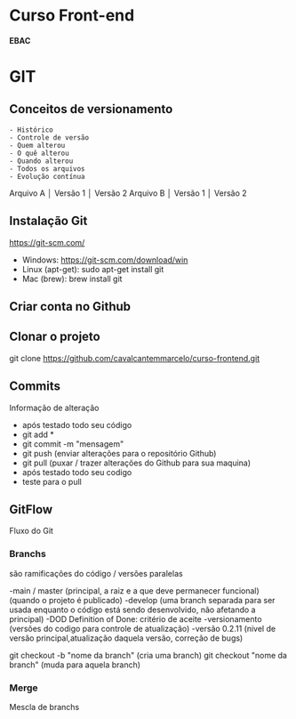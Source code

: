 # Curso Front-end
#### EBAC

# GIT

## Conceitos de versionamento
    - Histórico
    - Controle de versão
    - Quem alterou
    - O quê alterou
    - Quando alterou
    - Todos os arquivos
    - Evolução contínua

Arquivo A │  Versão 1 │ Versão 2 
Arquivo B │  Versão 1 │ Versão 2 

## Instalação Git
https://git-scm.com/

- Windows: https://git-scm.com/download/win
- Linux (apt-get): sudo apt-get install git
- Mac (brew): brew install git
## Criar conta no Github

## Clonar o projeto
git clone https://github.com/cavalcantemmarcelo/curso-frontend.git
## Commits
Informação de alteração

- após testado todo seu código
- git add *
- git commit -m "mensagem"
- git push (enviar alterações para o repositório Github)
- git pull (puxar / trazer alterações do Github para sua maquina)
- após testado todo seu codigo
- teste para o pull


## GitFlow
Fluxo do Git

### Branchs
são ramificações do código / versões paralelas

-main / master (principal, a raiz e a que deve permanecer funcional)(quando o projeto é publicado)
-develop (uma branch separada para ser usada enquanto o código está sendo desenvolvido, não afetando a principal)
-DOD Definition of Done: critério de aceite
-versionamento (versões do codigo para controle de atualização)
-versão 0.2.11 (nivel de versão principal,atualização daquela versão, correção de bugs)

git checkout -b "nome da branch" (cria uma branch)
git checkout "nome da branch" (muda para aquela branch)

### Merge
Mescla de branchs